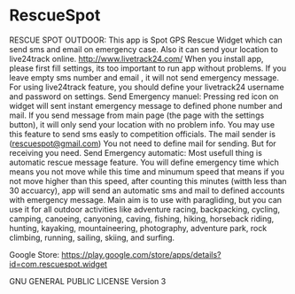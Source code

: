 RescueSpot
==========

RESCUE SPOT OUTDOOR:
This app is Spot GPS Rescue Widget which can send sms and email on emergency case.
Also it can send your location to live24track online. 
http://www.livetrack24.com/
When you install app, please first fill settings, its too important to run app without problems.
If you leave empty sms number and email , it will not send emergency message.
For using live24track feature, you should define your livetrack24 username and password on settings. 
Send Emergency manuel:
Pressing red icon on widget will sent instant emergency message to defined phone number and mail.
If you send message from main page (the page with the settings button), 
it will only send your location with no problem info. You may use this feature to send sms easly to competition officials.
The mail sender is (rescuespot@gmail.com)
You not need to define mail for sending. But for receiving you need.
Send Emergency automatic:
Most usefull thing is automatic rescue message feature.
You will define emergency time which means you not move while this time and minumum speed that means 
if you not move higher than this speed, after counting this minutes (witth less than 30 accuarcy),
app will send an automatic sms and mail to defined accounts with emergency message.
Main aim is to use with paragliding, but you can use it for all outdoor activities like
adventure racing, backpacking, cycling, camping, canoeing, canyoning, caving, fishing, hiking,
horseback riding, hunting, kayaking, mountaineering, photography, adventure park, rock climbing,
running, sailing, skiing, and surfing.

Google Store:
https://play.google.com/store/apps/details?id=com.rescuespot.widget

GNU GENERAL PUBLIC LICENSE Version 3
